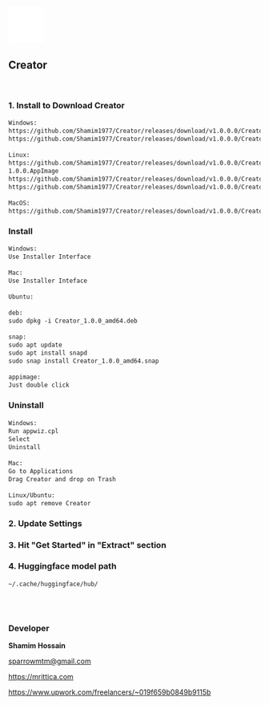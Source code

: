 <img src="assets/appicon.png" alt="Creator" width="72">

## Creator

<br>


### 1. Install to Download Creator

```
Windows:
https://github.com/Shamim1977/Creator/releases/download/v1.0.0.0/Creator.1.0.0.msi
https://github.com/Shamim1977/Creator/releases/download/v1.0.0.0/Creator.Setup.1.0.0.exe

Linux:
https://github.com/Shamim1977/Creator/releases/download/v1.0.0.0/Creator-1.0.0.AppImage
https://github.com/Shamim1977/Creator/releases/download/v1.0.0.0/Creator_1.0.0_amd64.deb
https://github.com/Shamim1977/Creator/releases/download/v1.0.0.0/Creator_1.0.0_amd64.snap

MacOS:
https://github.com/Shamim1977/Creator/releases/download/v1.0.0.0/Creator_1.0.0_amd64.dmg

```


### Install

```
Windows:
Use Installer Interface

Mac:
Use Installer Inteface

Ubuntu:

deb:
sudo dpkg -i Creator_1.0.0_amd64.deb

snap:
sudo apt update
sudo apt install snapd
sudo snap install Creator_1.0.0_amd64.snap

appimage:
Just double click
```

### Uninstall

```
Windows: 
Run appwiz.cpl
Select
Uninstall

Mac:
Go to Applications
Drag Creator and drop on Trash

Linux/Ubuntu:
sudo apt remove Creator
```


### 2. Update Settings


### 3. Hit "Get Started" in "Extract" section


### 4. Huggingface model path

```
~/.cache/huggingface/hub/
```


<br>
<br>


### Developer

<strong>Shamim Hossain</strong>

<sparrowmtm@gmail.com>

<https://mrittica.com>

<https://www.upwork.com/freelancers/~019f659b0849b9115b>